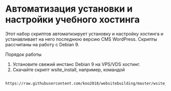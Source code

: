 # Автоматизация установки и настройки учебного хостинга

Этот набор скриптов автоматизирует установку и настройку хостинга и устанавливает на него последнюю версию CMS WordPress. Скрипты рассчитаны на работу с Debian 9.

Порядок работы

1. Установите свежий инстанс Debian 9 на VPS/VDS хостинг.
2. Скачайте скрипт wsite_install, например, командой 
```bash

https://raw.githubusercontent.com/koo2018/websitebuilding/master/wsite_install

```
